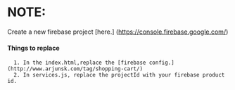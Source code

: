 # NOTE:
 Create a new firebase project [here.] (https://console.firebase.google.com/)

#### Things to replace
      1. In the index.html,replace the [firebase config.](http://www.arjunsk.com/tag/shopping-cart/)
      2. In services.js, replace the projectId with your firebase product id.
